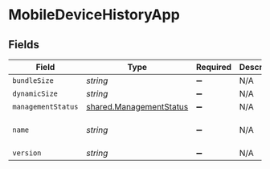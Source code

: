 # MobileDeviceHistoryApp


## Fields

| Field                                                                     | Type                                                                      | Required                                                                  | Description                                                               | Example                                                                   |
| ------------------------------------------------------------------------- | ------------------------------------------------------------------------- | ------------------------------------------------------------------------- | ------------------------------------------------------------------------- | ------------------------------------------------------------------------- |
| `bundleSize`                                                              | *string*                                                                  | :heavy_minus_sign:                                                        | N/A                                                                       | 3 MB                                                                      |
| `dynamicSize`                                                             | *string*                                                                  | :heavy_minus_sign:                                                        | N/A                                                                       | 12 KB                                                                     |
| `managementStatus`                                                        | [shared.ManagementStatus](../../../sdk/models/shared/managementstatus.md) | :heavy_minus_sign:                                                        | N/A                                                                       |                                                                           |
| `name`                                                                    | *string*                                                                  | :heavy_minus_sign:                                                        | N/A                                                                       | Self Service Mobile                                                       |
| `version`                                                                 | *string*                                                                  | :heavy_minus_sign:                                                        | N/A                                                                       | 10.1.1                                                                    |